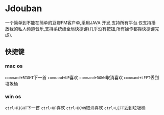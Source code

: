 # Jdouban

一个简单到不能在简单的豆瓣FM客户单,采用JAVA 开发,支持所有平台.仅支持播放我的私人频道音乐,支持系统级全局快捷键(几乎没有按钮,所有操作都靠快捷键完成).

## 快捷键

### mac os

`command+RIGHT`下一首
`command+UP`喜欢
`command+DOWN`取消喜欢
`command+LEFT`丢到垃圾桶

### win os

`ctrl+RIGHT`下一首
`ctrl+UP`喜欢
`ctrl+DOWN`取消喜欢
`ctrl+LEFT`丢到垃圾桶

